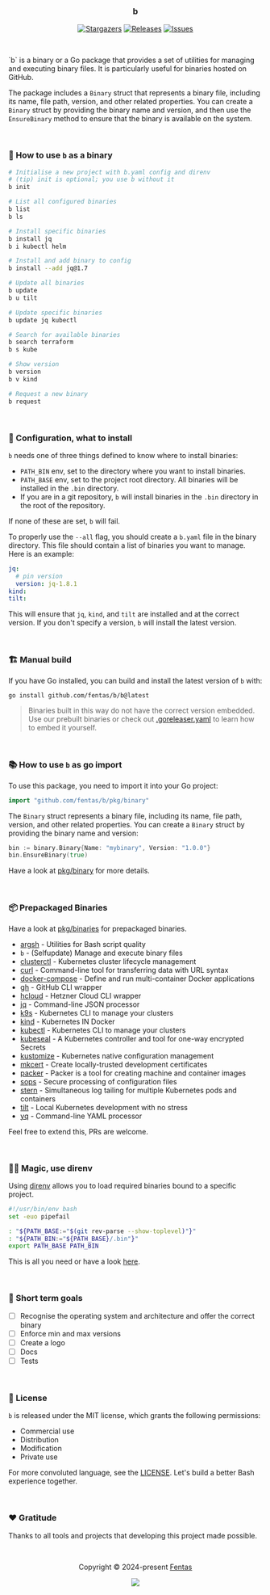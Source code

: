 <h3 align="center">
	b
</h3>

<p align="center">
	<a href="https://github.com/fentas/b/stargazers">
		<img alt="Stargazers" src="https://img.shields.io/github/stars/fentas/b?style=for-the-badge&logo=starship&color=C9CBFF&logoColor=D9E0EE&labelColor=302D41"></a>
	<a href="https://github.com/fentas/b/releases/latest">
		<img alt="Releases" src="https://img.shields.io/github/release/fentas/b.svg?style=for-the-badge&logo=github&color=F2CDCD&logoColor=D9E0EE&labelColor=302D41"/></a>
	<a href="https://github.com/fentas/b/issues">
		<img alt="Issues" src="https://img.shields.io/github/issues/fentas/b?style=for-the-badge&logo=gitbook&color=B5E8E0&logoColor=D9E0EE&labelColor=302D41"></a>
</p>

&nbsp;

<p align="left">
`b` is a binary or a Go package that provides a set of utilities for managing and executing binary files. It is particularly useful for binaries hosted on GitHub.

The package includes a `Binary` struct that represents a binary file, including its name, file path, version, and other related properties. You can create a `Binary` struct by providing the binary name and version, and then use the `EnsureBinary` method to ensure that the binary is available on the system.
</p>

&nbsp;

### 🐾 How to use `b` as a binary

```bash
# Initialise a new project with b.yaml config and direnv
# (tip) init is optional; you use b without it
b init

# List all configured binaries
b list
b ls

# Install specific binaries
b install jq
b i kubectl helm

# Install and add binary to config
b install --add jq@1.7

# Update all binaries
b update
b u tilt

# Update specific binaries
b update jq kubectl

# Search for available binaries
b search terraform
b s kube

# Show version
b version
b v kind

# Request a new binary
b request
```

&nbsp;

### 🧾 Configuration, what to install

`b` needs one of three things defined to know where to install binaries:

- `PATH_BIN` env, set to the directory where you want to install binaries.
- `PATH_BASE` env, set to the project root directory. All binaries will be installed in the `.bin` directory.
- If you are in a git repository, `b` will install binaries in the `.bin` directory in the root of the repository.

If none of these are set, `b` will fail.

To properly use the `--all` flag, you should create a `b.yaml` file in the binary directory. This file should contain a list of binaries you want to manage. Here is an example:

```yaml
jq:
  # pin version
  version: jq-1.8.1
kind:
tilt:
```

This will ensure that `jq`, `kind`, and `tilt` are installed and at the correct version. If you don't specify a version, `b` will install the latest version.

&nbsp;

### 🏗️ Manual build

If you have Go installed, you can build and install the latest version of `b` with:

```bash
go install github.com/fentas/b/b@latest
```

> Binaries built in this way do not have the correct version embedded. Use our prebuilt binaries or check out [.goreleaser.yaml](./.goreleaser.yaml) to learn how to embed it yourself.

&nbsp;

### 📚 How to use `b` as go import 

To use this package, you need to import it into your Go project:

```go
import "github.com/fentas/b/pkg/binary"
```

The `Binary` struct represents a binary file, including its name, file path, version, and other related properties. You can create a `Binary` struct by providing the binary name and version:

```go
bin := binary.Binary{Name: "mybinary", Version: "1.0.0"}
bin.EnsureBinary(true)
```

Have a look at [pkg/binary](./pkg/binary/) for more details.

&nbsp;

### 📦 Prepackaged Binaries

Have a look at [pkg/binaries](./pkg/binaries/) for prepackaged binaries.

- [argsh](https://github.com/arg-sh/argsh) - Utilities for Bash script quality
- `b` - (Selfupdate) Manage and execute binary files
- [clusterctl](https://github.com/kubernetes-sigs/cluster-api) - Kubernetes cluster lifecycle management
- [curl](https://github.com/stunnel/static-curl) - Command-line tool for transferring data with URL syntax
- [docker-compose](https://github.com/docker/compose) - Define and run multi-container Docker applications
- [gh](https://github.com/cli/cli) - GitHub CLI wrapper
- [hcloud](https://github.com/hetznercloud/cli) - Hetzner Cloud CLI wrapper
- [jq](https://github.com/jqlang/jq) - Command-line JSON processor
- [k9s](https://github.com/derailed/k9s) - Kubernetes CLI to manage your clusters
- [kind](https://github.com/kubernetes-sigs/kind) - Kubernetes IN Docker
- [kubectl](https://github.com/kubernetes/kubectl) - Kubernetes CLI to manage your clusters
- [kubeseal](https://github.com/bitnami-labs/sealed-secrets) - A Kubernetes controller and tool for one-way encrypted Secrets
- [kustomize](https://github.com/kubernetes-sigs/kustomize) - Kubernetes native configuration management
- [mkcert](https://github.com/FiloSottile/mkcert) - Create locally-trusted development certificates
- [packer](https://github.com/hashicorp/packer) - Packer is a tool for creating machine and container images
- [sops](https://github.com/getsops/sops) - Secure processing of configuration files
- [stern](https://github.com/stern/stern) - Simultaneous log tailing for multiple Kubernetes pods and containers
- [tilt](https://github.com/tilt-dev/tilt) - Local Kubernetes development with no stress
- [yq](https://github.com/mikefarah/yq) - Command-line YAML processor

Feel free to extend this, PRs are welcome.

&nbsp;

### 🧙‍♂️ Magic, use direnv

Using [direnv](https://direnv.net/) allows you to load required binaries bound to a specific project.

```bash
#!/usr/bin/env bash
set -euo pipefail

: "${PATH_BASE:="$(git rev-parse --show-toplevel)"}"
: "${PATH_BIN:="${PATH_BASE}/.bin"}"
export PATH_BASE PATH_BIN
```

This is all you need or have a look [here](./.envrc).

&nbsp;

### 🎯 Short term goals

- [ ] Recognise the operating system and architecture and offer the correct binary
- [ ] Enforce min and max versions
- [ ] Create a logo
- [ ] Docs
- [ ] Tests

&nbsp;

### 📜 License

`b` is released under the MIT license, which grants the following permissions:

- Commercial use
- Distribution
- Modification
- Private use

For more convoluted language, see the [LICENSE](https://github.com/fentas/b/blob/main/LICENSE). Let's build a better Bash experience together.

&nbsp;

### ❤️ Gratitude

Thanks to all tools and projects that developing this project made possible.

&nbsp;

<p align="center">Copyright &copy; 2024-present <a href="https://github.com/fentas" target="_blank">Fentas</a>
<p align="center"><a href="https://github.com/fentas/b/blob/main/LICENSE"><img src="https://img.shields.io/static/v1.svg?style=for-the-badge&label=License&message=MIT&logoColor=d9e0ee&colorA=302d41&colorB=b7bdf8"/></a></p>
